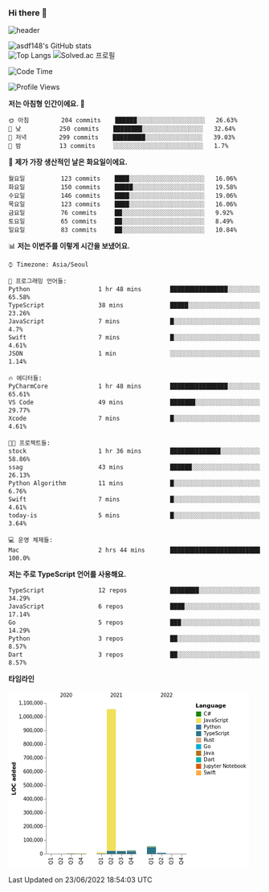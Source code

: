 ### Hi there 👋

![header](https://capsule-render.vercel.app/api?type=shark&color=gradient&height=300&section=header&text=asdf148&fontSize=90)

![asdf148's GitHub stats](https://github-readme-stats.vercel.app/api?username=asdf148&show_icons=true&theme=midnight-purple)<br>
![Top Langs](https://github-readme-stats.vercel.app/api/top-langs/?username=asdf148&layout=compact&theme=midnight-purple&langs_count=10)
![Solved.ac 프로필](http://mazassumnida.wtf/api/v2/generate_badge?boj=eldldk)

<!--
**asdf148/asdf148** is a ✨ _special_ ✨ repository because its `README.md` (this file) appears on your GitHub profile.

Here are some ideas to get you started:

- 🔭 I’m currently working on ...
- 🌱 I’m currently learning ...
- 👯 I’m looking to collaborate on ...
- 🤔 I’m looking for help with ...
- 💬 Ask me about ...
- 📫 How to reach me: ...
- 😄 Pronouns: ...
- ⚡ Fun fact: ...
-->

<!--START_SECTION:waka-->
![Code Time](http://img.shields.io/badge/Code%20Time-47%20hrs%2015%20mins-blue)

![Profile Views](http://img.shields.io/badge/Profile%20Views-2-blue)

**저는 아침형 인간이에요. 🐤** 

```text
🌞 아침         204 commits    ██████░░░░░░░░░░░░░░░░░░░   26.63% 
🌆 낮　         250 commits    ████████░░░░░░░░░░░░░░░░░   32.64% 
🌃 저녁         299 commits    █████████░░░░░░░░░░░░░░░░   39.03% 
🌙 밤　         13 commits     ░░░░░░░░░░░░░░░░░░░░░░░░░   1.7%

```
📅 **제가 가장 생산적인 날은 화요일이에요.** 

```text
월요일          123 commits    ████░░░░░░░░░░░░░░░░░░░░░   16.06% 
화요일          150 commits    █████░░░░░░░░░░░░░░░░░░░░   19.58% 
수요일          146 commits    ████░░░░░░░░░░░░░░░░░░░░░   19.06% 
목요일          123 commits    ████░░░░░░░░░░░░░░░░░░░░░   16.06% 
금요일          76 commits     ██░░░░░░░░░░░░░░░░░░░░░░░   9.92% 
토요일          65 commits     ██░░░░░░░░░░░░░░░░░░░░░░░   8.49% 
일요일          83 commits     ██░░░░░░░░░░░░░░░░░░░░░░░   10.84%

```


📊 **저는 이번주를 이렇게 시간을 보냈어요.** 

```text
⌚︎ Timezone: Asia/Seoul

💬 프로그래밍 언어들: 
Python                   1 hr 48 mins        ████████████████░░░░░░░░░   65.58% 
TypeScript               38 mins             █████░░░░░░░░░░░░░░░░░░░░   23.26% 
JavaScript               7 mins              █░░░░░░░░░░░░░░░░░░░░░░░░   4.7% 
Swift                    7 mins              █░░░░░░░░░░░░░░░░░░░░░░░░   4.61% 
JSON                     1 min               ░░░░░░░░░░░░░░░░░░░░░░░░░   1.14%

🔥 에디터들: 
PyCharmCore              1 hr 48 mins        ████████████████░░░░░░░░░   65.61% 
VS Code                  49 mins             ███████░░░░░░░░░░░░░░░░░░   29.77% 
Xcode                    7 mins              █░░░░░░░░░░░░░░░░░░░░░░░░   4.61%

🐱‍💻 프로젝트들: 
stock                    1 hr 36 mins        ██████████████░░░░░░░░░░░   58.86% 
ssag                     43 mins             ██████░░░░░░░░░░░░░░░░░░░   26.13% 
Python Algorithm         11 mins             █░░░░░░░░░░░░░░░░░░░░░░░░   6.76% 
Swift                    7 mins              █░░░░░░░░░░░░░░░░░░░░░░░░   4.61% 
today-is                 5 mins              █░░░░░░░░░░░░░░░░░░░░░░░░   3.64%

💻 운영 체제들: 
Mac                      2 hrs 44 mins       █████████████████████████   100.0%

```

**저는 주로 TypeScript 언어를 사용해요.** 

```text
TypeScript               12 repos            ████████░░░░░░░░░░░░░░░░░   34.29% 
JavaScript               6 repos             ████░░░░░░░░░░░░░░░░░░░░░   17.14% 
Go                       5 repos             ███░░░░░░░░░░░░░░░░░░░░░░   14.29% 
Python                   3 repos             ██░░░░░░░░░░░░░░░░░░░░░░░   8.57% 
Dart                     3 repos             ██░░░░░░░░░░░░░░░░░░░░░░░   8.57%

```


**타임라인**

![Chart not found](https://raw.githubusercontent.com/asdf148/asdf148/main/charts/bar_graph.png) 


 Last Updated on 23/06/2022 18:54:03 UTC
<!--END_SECTION:waka-->
